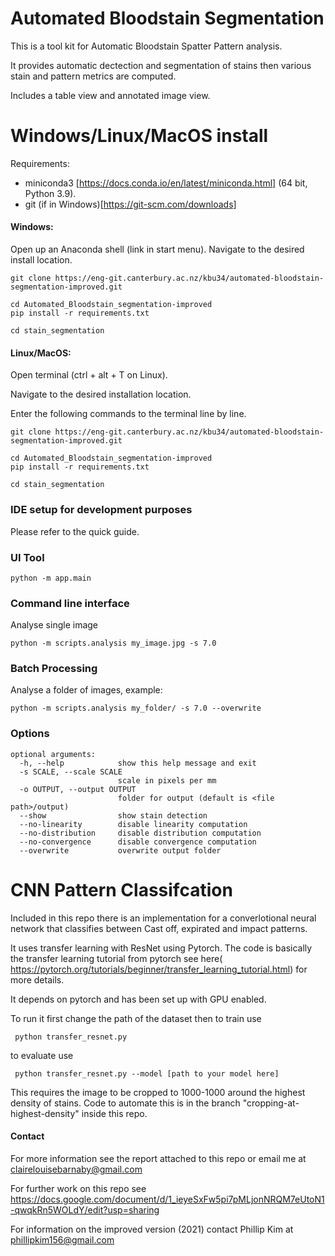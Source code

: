 # Automated Bloodstain Segmentation

This is a tool kit for Automatic Bloodstain Spatter Pattern analysis.

It provides automatic dectection and segmentation of stains then various stain and pattern metrics are computed.

Includes a table view and annotated image view.


# Windows/Linux/MacOS install

Requirements:
 - miniconda3 [https://docs.conda.io/en/latest/miniconda.html] (64 bit, Python 3.9). 
 - git (if in Windows)[https://git-scm.com/downloads]

#### Windows:
Open up an Anaconda shell (link in start menu). Navigate to the desired install location.
```
git clone https://eng-git.canterbury.ac.nz/kbu34/automated-bloodstain-segmentation-improved.git

cd Automated_Bloodstain_segmentation-improved
pip install -r requirements.txt

cd stain_segmentation
```

#### Linux/MacOS:
Open terminal (ctrl + alt + T on Linux).

Navigate to the desired installation location.

Enter the following commands to the terminal line by line.

```
git clone https://eng-git.canterbury.ac.nz/kbu34/automated-bloodstain-segmentation-improved.git

cd Automated_Bloodstain_segmentation-improved
pip install -r requirements.txt

cd stain_segmentation
```

### IDE setup for development purposes
Please refer to the quick guide.

### UI Tool

```
python -m app.main
```


### Command line interface
Analyse single image 
```
python -m scripts.analysis my_image.jpg -s 7.0
```


### Batch Processing
Analyse a folder of images, example:
```
python -m scripts.analysis my_folder/ -s 7.0 --overwrite
```


### Options
```
optional arguments:
  -h, --help            show this help message and exit
  -s SCALE, --scale SCALE
                        scale in pixels per mm
  -o OUTPUT, --output OUTPUT
                        folder for output (default is <file path>/output)
  --show                show stain detection
  --no-linearity        disable linearity computation
  --no-distribution     disable distribution computation
  --no-convergence      disable convergence computation
  --overwrite           overwrite output folder
```

# CNN Pattern Classifcation
Included in this repo there is an implementation for a converlotional neural network that classifies between Cast off, expirated and impact patterns.

It uses transfer learning with ResNet using Pytorch. The code is basically the transfer learning tutorial from pytorch see here( https://pytorch.org/tutorials/beginner/transfer_learning_tutorial.html) for more details.

It depends on pytorch and has been set up with GPU enabled.

To run it first change the path of the dataset then to train use

<code> python transfer_resnet.py </code>

to evaluate use 

<code> python transfer_resnet.py --model [path to your model here] </code>

This requires the image to be cropped to 1000-1000 around the highest density of stains. Code to automate this is in the branch "cropping-at-highest-density" inside this repo.

  
#### Contact

For more information see the report attached to this repo or email me at clairelouisebarnaby@gmail.com

For further work on this repo see https://docs.google.com/document/d/1_ieyeSxFw5pi7pMLjonNRQM7eUtoN1-qwqkRn5WOLdY/edit?usp=sharing

For information on the improved version (2021) contact Phillip Kim at phillipkim156@gmail.com